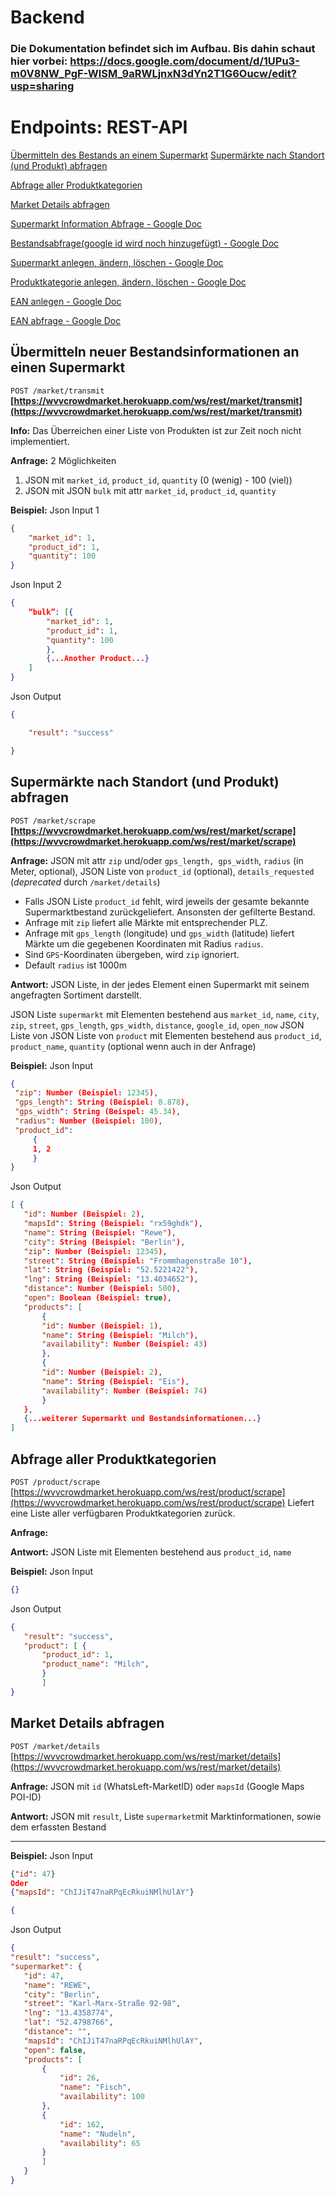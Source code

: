 # Backend
### Die Dokumentation befindet sich im Aufbau. Bis dahin schaut hier vorbei: https://docs.google.com/document/d/1UPu3-m0V8NW_PgF-WlSM_9aRWLjnxN3dYn2T1G6Oucw/edit?usp=sharing


# Endpoints: REST-API

  
[Übermitteln des Bestands an einem Supermarkt](#übermitteln-neuer-bestandsinformationen-an-einen-supermarkt---deployed)
[Supermärkte nach Standort (und Produkt) abfragen](#supermärkte-nach-standort-und-produkt-abfragen)

[Abfrage aller Produktkategorien](#abfrage-aller-produktkategorien)

[Market Details abfragen](#market-details-abfragen)

[Supermarkt Information Abfrage - Google Doc](https://docs.google.com/document/d/1UPu3-m0V8NW_PgF-WlSM_9aRWLjnxN3dYn2T1G6Oucw/edit#heading=h.lc4whgo30cgm)

[Bestandsabfrage(google id wird noch hinzugefügt)  - Google Doc](https://docs.google.com/document/d/1UPu3-m0V8NW_PgF-WlSM_9aRWLjnxN3dYn2T1G6Oucw/edit#heading=h.bgsyhocc8v4x)

[Supermarkt anlegen, ändern, löschen  - Google Doc](https://docs.google.com/document/d/1UPu3-m0V8NW_PgF-WlSM_9aRWLjnxN3dYn2T1G6Oucw/edit#heading=h.txfaibqq7yn2)

[Produktkategorie anlegen, ändern, löschen  - Google Doc](https://docs.google.com/document/d/1UPu3-m0V8NW_PgF-WlSM_9aRWLjnxN3dYn2T1G6Oucw/edit#heading=h.i8no2bq3i5q6)

[EAN anlegen  - Google Doc](https://docs.google.com/document/d/1UPu3-m0V8NW_PgF-WlSM_9aRWLjnxN3dYn2T1G6Oucw/edit#heading=h.fiw7wvq81pfa)

[EAN abfrage  - Google Doc](https://docs.google.com/document/d/1UPu3-m0V8NW_PgF-WlSM_9aRWLjnxN3dYn2T1G6Oucw/edit#heading=h.zccauwllf4zp)







## Übermitteln neuer Bestandsinformationen an einen Supermarkt

`POST /market/transmit`
**[https://wvvcrowdmarket.herokuapp.com/ws/rest/market/transmit](https://wvvcrowdmarket.herokuapp.com/ws/rest/market/transmit)**

**Info:** Das Überreichen einer Liste von Produkten ist zur Zeit noch nicht implementiert.

**Anfrage:**  2 Möglichkeiten
1. JSON mit `market_id`, `product_id`, `quantity` (0 (wenig) - 100 (viel))
2. JSON mit  JSON `bulk` mit attr `market_id`, `product_id`, `quantity`

**Beispiel:**
Json Input 1
```json
{ 
	"market_id": 1, 
	"product_id": 1, 	
	"quantity": 100
} 
```
Json Input 2
```json
{
	“bulk”: [{
		"market_id": 1,
		"product_id": 1,
		"quantity": 100
		}, 
		{...Another Product...}
	]
}
```

Json Output
```json 
{

	"result": "success"

}
```

  

## Supermärkte nach Standort (und Produkt) abfragen

`POST /market/scrape`
**[https://wvvcrowdmarket.herokuapp.com/ws/rest/market/scrape](https://wvvcrowdmarket.herokuapp.com/ws/rest/market/scrape)**

**Anfrage:** JSON mit attr `zip` und/oder `gps_length, gps_width`, `radius` (in Meter, optional), JSON Liste von `product_id` (optional), `details_requested` (*deprecated* durch `/market/details`)

- Falls JSON Liste `product_id` fehlt, wird jeweils der gesamte bekannte Supermarktbestand zurückgeliefert. Ansonsten der gefilterte Bestand.
- Anfrage mit `zip` liefert alle Märkte mit entsprechender PLZ.
- Anfrage mit `gps_length` (longitude) und `gps_width` (latitude) liefert Märkte um die gegebenen Koordinaten mit Radius `radius`.
- Sind `GPS`-Koordinaten übergeben, wird `zip` ignoriert.
- Default `radius` ist 1000m 

**Antwort:** JSON Liste, in der jedes Element einen Supermarkt mit seinem angefragten Sortiment darstellt.

JSON Liste `supermarkt` mit Elementen bestehend aus `market_id`, `name`, `city`, `zip`, `street`, `gps_length`, `gps_width`, `distance`, `google_id`, `open_now` JSON Liste von JSON Liste von `product` mit Elementen bestehend aus `product_id`, `product_name`, `quantity` (optional wenn auch in der Anfrage)

**Beispiel:**
Json Input
```json
{
 "zip": Number (Beispiel: 12345),
 "gps_length": String (Beispiel: 8.878),
 "gps_width": String (Beispel: 45.34),
 "radius": Number (Beispiel: 100),
 "product_id": 
	 {
	 1, 2
	 }
}
```

Json Output
 ```json
[ {
	"id": Number (Beispiel: 2),
	"mapsId": String (Beispiel: "rx59ghdk"),
	"name": String (Beispiel: "Rewe"),
	"city": String (Beispiel: "Berlin"),
	"zip": Number (Beispiel: 12345),
	"street": String (Beispiel: "Frommhagenstraße 10"),
	"lat": String (Beispiel: "52.5221422"),
	"lng": String (Beispiel: "13.4034652"),
	"distance": Number (Beispiel: 500),
	"open": Boolean (Beispiel: true),
	"products": [
		{
		"id": Number (Beispiel: 1),
		"name": String (Beispiel: "Milch"),
		"availability": Number (Beispiel: 43)
		},
		{
		"id": Number (Beispiel: 2),
		"name": String (Beispiel: "Eis"),
		"availability": Number (Beispiel: 74)
		}
	},
	{...weiterer Supermarkt und Bestandsinformationen...}
]
```
  

## Abfrage aller Produktkategorien
`POST /product/scrape`
[https://wvvcrowdmarket.herokuapp.com/ws/rest/product/scrape](https://wvvcrowdmarket.herokuapp.com/ws/rest/product/scrape)
Liefert eine Liste aller verfügbaren Produktkategorien zurück.

**Anfrage:** 

**Antwort:** JSON Liste mit Elementen bestehend aus `product_id`, `name`

 
**Beispiel:**
Json Input
```json
{}
```

Json Output
 ```json
{
	"result": "success",
	"product": [ {
		"product_id": 1,
		"product_name": "Milch",
		}
		]
}
```

 ## Market Details abfragen
`POST /market/details`
[https://wvvcrowdmarket.herokuapp.com/ws/rest/market/details](https://wvvcrowdmarket.herokuapp.com/ws/rest/market/details)

**Anfrage:** JSON mit  `id` (WhatsLeft-MarketID) oder `mapsId` (Google Maps POI-ID)

**Antwort:** JSON mit `result`, Liste `supermarket`mit Marktinformationen, sowie dem erfassten Bestand

 ---
**Beispiel:**
Json Input
```json
{"id": 47}
Oder
{"mapsId": "ChIJiT47naRPqEcRkuiNMlhUlAY"}

{
```
Json Output
 ```json
{
"result": "success",
"supermarket": {
	"id": 47,
	"name": "REWE",
	"city": "Berlin",
	"street": "Karl-Marx-Straße 92-98",
	"lng": "13.4358774",
	"lat": "52.4798766",
	"distance": "",
	"mapsId": "ChIJiT47naRPqEcRkuiNMlhUlAY",
	"open": false,
	"products": [
		{
			"id": 26,
			"name": "Fisch",
			"availability": 100
		},
		{
			"id": 162,
			"name": "Nudeln",
			"availability": 65
		}
		]
	}
}
```  

